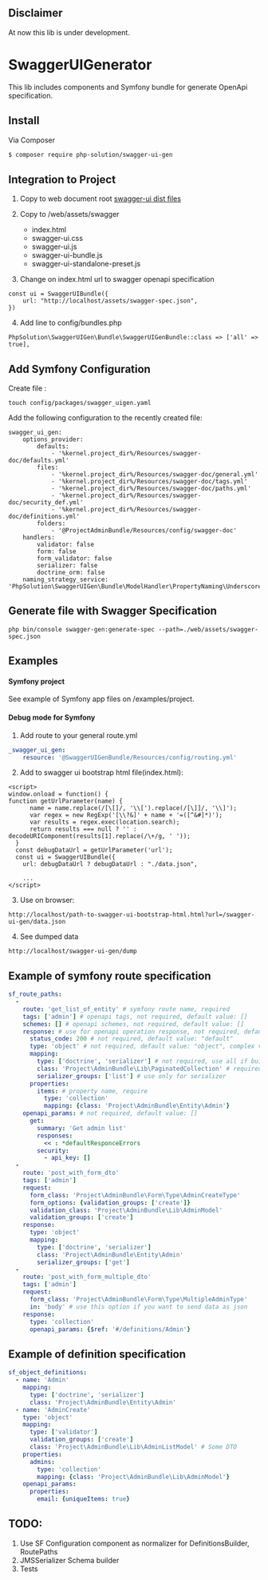 ## Disclaimer

At now this lib is under development.

# SwaggerUIGenerator

This lib includes components and Symfony bundle for generate OpenApi specification.

## Install
Via Composer
```` bash
$ composer require php-solution/swagger-ui-gen
````

## Integration to Project

1. Copy to web document root [swagger-ui dist files](https://github.com/swagger-api/swagger-ui/tree/master/dist)

2. Copy to /web/assets/swagger
    - index.html
    - swagger-ui.css
    - swagger-ui.js
    - swagger-ui-bundle.js
    - swagger-ui-standalone-preset.js
    
3. Change on index.html url to swagger openapi specification
````
const ui = SwaggerUIBundle({
    url: "http://localhost/assets/swagger-spec.json",
})
````
4. Add line to config/bundles.php
````
PhpSolution\SwaggerUIGen\Bundle\SwaggerUIGenBundle::class => ['all' => true],
````    

## Add Symfony Configuration
Create file :
 
    touch config/packages/swagger_uigen.yaml
    
Add the following configuration to the recently created file:
    
````
swagger_ui_gen:
    options_provider:
        defaults:
            - '%kernel.project_dir%/Resources/swagger-doc/defaults.yml'
        files:
            - '%kernel.project_dir%/Resources/swagger-doc/general.yml'
            - '%kernel.project_dir%/Resources/swagger-doc/tags.yml'
            - '%kernel.project_dir%/Resources/swagger-doc/paths.yml'
            - '%kernel.project_dir%/Resources/swagger-doc/security_def.yml'
            - '%kernel.project_dir%/Resources/swagger-doc/definitions.yml'
        folders:
            - '@ProjectAdminBundle/Resources/config/swagger-doc'
    handlers:
        validator: false
        form: false
        form_validator: false
        serializer: false
        doctrine_orm: false
    naming_strategy_service: 'PhpSolution\SwaggerUIGen\Bundle\ModelHandler\PropertyNaming\UnderscoreNamingStrategy'
````

## Generate file with Swagger Specification
````
php bin/console swagger-gen:generate-spec --path=./web/assets/swagger-spec.json
````

## Examples

#### Symfony project
See example of Symfony app files on /examples/project.

#### Debug mode for Symfony
 
1. Add route to your general route.yml
````YAML
_swagger_ui_gen:
    resource: '@SwaggerUIGenBundle/Resources/config/routing.yml'
````
2. Add to swagger ui bootstrap html file(index.html):
````
<script>
window.onload = function() {
function getUrlParameter(name) {
      name = name.replace(/[\[]/, '\\[').replace(/[\]]/, '\\]');
      var regex = new RegExp('[\\?&]' + name + '=([^&#]*)');
      var results = regex.exec(location.search);
      return results === null ? '' : decodeURIComponent(results[1].replace(/\+/g, ' '));
  }
  const debugDataUrl = getUrlParameter('url');
  const ui = SwaggerUIBundle({
    url: debugDataUrl ? debugDataUrl : "./data.json",
    
    ...
</script>
````
3. Use on browser:
````
http://localhost/path-to-swagger-ui-bootstrap-html.html?url=/swagger-ui-gen/data.json
````

4. See dumped data
````
http://localhost/swagger-ui-gen/dump
````
    
## Example of symfony route specification
````YAML
sf_route_paths:
  -
    route: 'get_list_of_entity' # symfony route name, required
    tags: ['admin'] # openapi tags, not required, default value: []
    schemes: [] # openapi schemes, not required, default value: []
    response: # use for openapi operation response, not required, default value: []
      status_code: 200 # not required, default value: "default"
      type: 'object' # not required, default value: "object", complex values: ['array', 'object', 'collection']
      mapping:
        type: ['doctrine', 'serializer'] # not required, use all if builders empty
        class: 'Project\AdminBundle\Lib\PaginatedCollection' # required
        serializer_groups: ['list'] # use only for serializer
      properties:
        items: # property name, require
          type: 'collection'
          mapping: {class: 'Project\AdminBundle\Entity\Admin'}
    openapi_params: # not required, default value: []
      get:
        summary: 'Get admin list'
        responses:
          << : *defaultResponceErrors
        security:
          - api_key: []
  -
    route: 'post_with_form_dto'
    tags: ['admin']
    request:
      form_class: 'Project\AdminBundle\Form\Type\AdminCreateType'
      form_options: {validation_groups: ['create']}
      validation_class: 'Project\AdminBundle\Lib\AdminModel'
      validation_groups: ['create']
    response:
      type: 'object'
      mapping:
        type: ['doctrine', 'serializer']
        class: 'Project\AdminBundle\Entity\Admin'
        serializer_groups: ['get']
  -
    route: 'post_with_form_multiple_dto'
    tags: ['admin']
    request:
      form_class: 'Project\AdminBundle\Form\Type\MultipleAdminType'
      in: 'body' # use this option if you want to send data as json
    response:
      type: 'collection'
      openapi_params: {$ref: '#/definitions/Admin'}
````

## Example of definition specification
````YAML
sf_object_definitions:
  - name: 'Admin'
    mapping:
      type: ['doctrine', 'serializer']
      class: 'Project\AdminBundle\Entity\Admin'
  - name: 'AdminCreate'
    type: 'object'
    mapping:
      type: ['validator']
      validation_groups: ['create']
      class: 'Project\AdminBundle\Lib\AdminListModel' # Some DTO
    properties:
      admins:
        type: 'collection'
        mapping: {class: 'Project\AdminBundle\Lib\AdminModel'}
    openapi_params:
      properties:
        email: {uniqueItems: true}
````

## TODO:
1. Use SF Configuration component as normalizer for DefinitionsBuilder, RoutePaths
2. JMSSerializer Schema builder
3. Tests
